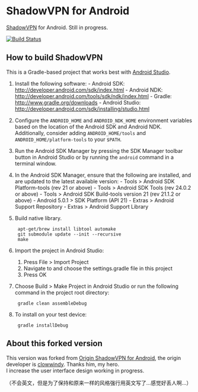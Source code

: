ShadowVPN for Android
=====================

[ShadowVPN] for Android. Still in progress.

[![Build Status](https://api.travis-ci.org/pexcn/ShadowVPNAndroid.svg)](https://travis-ci.org/pexcn/ShadowVPNAndroid)

How to build ShadowVPN
----------------------

This is a Gradle-based project that works best with [Android Studio].

1. Install the following software:
       - Android SDK:
         http://developer.android.com/sdk/index.html
       - Android NDK:
         http://developer.android.com/tools/sdk/ndk/index.html
       - Gradle:
         http://www.gradle.org/downloads
       - Android Studio:
         http://developer.android.com/sdk/installing/studio.html

2. Configure the `ANDROID_HOME` and `ANDROID_NDK_HOME` environment
   variables based on the location of the Android SDK and Android NDK.
   Additionally, consider adding `ANDROID_HOME/tools` and
   `ANDROID_HOME/platform-tools` to your `$PATH`.

3. Run the Android SDK Manager by pressing the SDK Manager toolbar button
   in Android Studio or by running the `android` command in a terminal
   window.

4. In the Android SDK Manager, ensure that the following are installed,
   and are updated to the latest available version:
       - Tools > Android SDK Platform-tools (rev 21 or above)
       - Tools > Android SDK Tools (rev 24.0.2 or above)
       - Tools > Android SDK Build-tools version 21 (rev 21.1.2 or above)
       - Android 5.0.1 > SDK Platform (API 21)
       - Extras > Android Support Repository
       - Extras > Android Support Library

5. Build native library.

        apt-get/brew install libtool automake
        git submodule update --init --recursive
        make

6. Import the project in Android Studio:

    1. Press File > Import Project
    2. Navigate to and choose the settings.gradle file in this project
    3. Press OK

7. Choose Build > Make Project in Android Studio or run the following
    command in the project root directory:

        gradle clean assembleDebug

8. To install on your test device:

        gradle installDebug


About this forked version
-------------------------

This version was forked from [Origin ShadowVPN for Android], the origin developer is [clowwindy]. Thanks him, my hero.  
I increase the user interface design working in progress.

（不会英文，但是为了保持和原来一样的风格强行用英文写了...感觉好丢人啊...）

[ShadowVPN]: https://github.com/pexcn/ShadowVPN
[Android Studio]:http://developer.android.com/sdk/installing/studio.html
[Origin ShadowVPN for Android]: https://github.com/clowwindy/ShadowVPNAndroid
[clowwindy]: https://github.com/clowwindy
